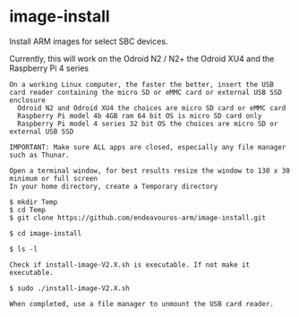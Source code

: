 # image-install
Install ARM images for select SBC devices.

Currently, this will work on the Odroid N2 / N2+ the Odroid XU4 and the Raspberry Pi 4 series

    
    On a working Linux computer, the faster the better, insert the USB
    card reader containing the micro SD or eMMC card or external USB SSD enclosure
      Odroid N2 and Odroid XU4 the choices are micro SD card or eMMC card
      Raspberry Pi model 4b 4GB ram 64 bit OS is micro SD card only
      Raspberry Pi model 4 series 32 bit OS the choices are micro SD or external USB SSD
     
    IMPORTANT: Make sure ALL apps are closed, especially any file manager such as Thunar.
    
    Open a terminal window, for best results resize the window to 130 x 30 minimum or full screen
    In your home directory, create a Temporary directory
    
    $ mkdir Temp
    $ cd Temp
    $ git clone https://github.com/endeavouros-arm/image-install.git

    $ cd image-install

    $ ls -l

    Check if install-image-V2.X.sh is executable. If not make it executable.

    $ sudo ./install-image-V2.X.sh
    
    When completed, use a file manager to unmount the USB card reader.
